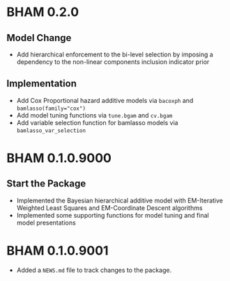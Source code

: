 # BHAM 0.2.0
## Model Change
* Add hierarchical enforcement to the bi-level selection by imposing a dependency to the non-linear components inclusion indicator prior

## Implementation
* Add Cox Proportional hazard additive models via `bacoxph` and `bamlasso(family="cox")`
* Add model tuning functions via `tune.bgam` and `cv.bgam`
* Add variable selection function for bamlasso models via `bamlasso_var_selection`


# BHAM 0.1.0.9000
## Start the Package
* Implemented the Bayesian hierarchical additive model with EM-Iterative Weighted Least Squares and EM-Coordinate Descent algorithms
* Implemented some supporting functions for model tuning and final model presentations

# BHAM 0.1.0.9001

* Added a `NEWS.md` file to track changes to the package.

